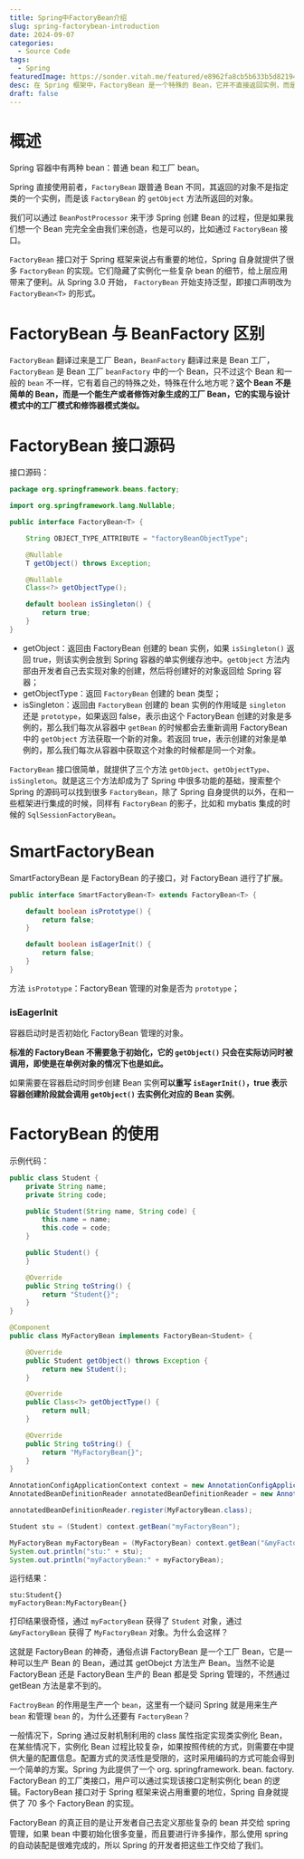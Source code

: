 ```yaml
---
title: Spring中FactoryBean介绍
slug: spring-factorybean-introduction
date: 2024-09-07
categories:
  - Source Code
tags:
  - Spring
featuredImage: https://sonder.vitah.me/featured/e8962fa8cb5b633b5d8219478d105259.webp
desc: 在 Spring 框架中，FactoryBean 是一个特殊的 Bean，它并不直接返回实例，而是通过实现 getObject 方法来生成或修饰对象。本文介绍了 FactoryBean 的概念及其与 BeanFactory 的区别，探讨了它在 Spring 容器中的重要作用，并举例说明如何使用 FactoryBean 来简化复杂对象的实例化过程。
draft: false
---
```


# 概述

Spring 容器中有两种 bean：普通 bean 和工厂 bean。

Spring 直接使用前者，`FactoryBean` 跟普通 Bean 不同，其返回的对象不是指定类的一个实例，而是该 `FactoryBean` 的 `getObject` 方法所返回的对象。

我们可以通过 `BeanPostProcessor` 来干涉 Spring 创建 Bean 的过程，但是如果我们想一个 Bean 完完全全由我们来创造，也是可以的，比如通过 `FactoryBean` 接口。

`FactoryBean` 接口对于 Spring 框架来说占有重要的地位，Spring 自身就提供了很多 `FactoryBean` 的实现。它们隐藏了实例化一些复杂 bean 的细节，给上层应用带来了便利。从 Spring 3.0 开始， `FactoryBean` 开始支持泛型，即接口声明改为 `FactoryBean<T>` 的形式。

# FactoryBean 与 BeanFactory 区别

`FactoryBean` 翻译过来是工厂 Bean，`BeanFactory` 翻译过来是 Bean 工厂，`FactoryBean` 是 Bean 工厂 `beanFactory` 中的一个 Bean，只不过这个 Bean 和一般的 `bean` 不一样，它有着自己的特殊之处，特殊在什么地方呢？**这个 Bean 不是简单的 Bean，而是一个能生产或者修饰对象生成的工厂 Bean，它的实现与设计模式中的工厂模式和修饰器模式类似。**

# FactoryBean 接口源码

接口源码：

```java
package org.springframework.beans.factory;

import org.springframework.lang.Nullable;

public interface FactoryBean<T> {

    String OBJECT_TYPE_ATTRIBUTE = "factoryBeanObjectType";

    @Nullable
    T getObject() throws Exception;

    @Nullable
    Class<?> getObjectType();

    default boolean isSingleton() {
        return true;
    }
}
```

- getObject：返回由 FactoryBean 创建的 bean 实例，如果 `isSingleton()` 返回 true，则该实例会放到 Spring 容器的单实例缓存池中。`getObject` 方法内部由开发者自己去实现对象的创建，然后将创建好的对象返回给 Spring 容器；
- getObjectType：返回 `FactoryBean` 创建的 bean 类型；
- isSingleton：返回由 `FactoryBean` 创建的 bean 实例的作用域是 `singleton` 还是 `prototype`，如果返回 false，表示由这个 FactoryBean 创建的对象是多例的，那么我们每次从容器中 `getBean` 的时候都会去重新调用 FactoryBean 中的 `getObject` 方法获取一个新的对象。若返回 true，表示创建的对象是单例的，那么我们每次从容器中获取这个对象的时候都是同一个对象。

`FactoryBean` 接口很简单，就提供了三个方法 `getObject`、`getObjectType`、`isSingleton`。就是这三个方法却成为了 Spring 中很多功能的基础，搜索整个 Spring 的源码可以找到很多 `FactoryBean`，除了 Spring 自身提供的以外，在和一些框架进行集成的时候，同样有 `FactoryBean` 的影子，比如和 mybatis 集成的时候的 `SqlSessionFactoryBean`。

# SmartFactoryBean

SmartFactoryBean 是 FactoryBean 的子接口，对 FactoryBean 进行了扩展。

```java
public interface SmartFactoryBean<T> extends FactoryBean<T> {

    default boolean isPrototype() {
        return false;
    }

    default boolean isEagerInit() {
        return false;
    }
}
```

方法 `isPrototype`：FactoryBean 管理的对象是否为 `prototype`；

### isEagerInit

容器启动时是否初始化 FactoryBean 管理的对象。

**标准的 FactoryBean 不需要急于初始化，它的 `getObject()` 只会在实际访问时被调用，即使是在单例对象的情况下也是如此。**

如果需要在容器启动时同步创建 Bean 实例**可以重写 `isEagerInit()`，true 表示容器创建阶段就会调用 `getObject()` 去实例化对应的 Bean 实例**。

# FactoryBean 的使用

示例代码：

```java
public class Student {
    private String name;
    private String code;

    public Student(String name, String code) {
        this.name = name;
        this.code = code;
    }

    public Student() {
    }

    @Override
    public String toString() {
        return "Student{}";
    }
}
```

```java
@Component
public class MyFactoryBean implements FactoryBean<Student> {

    @Override
    public Student getObject() throws Exception {
        return new Student();
    }

    @Override
    public Class<?> getObjectType() {
        return null;
    }

    @Override
    public String toString() {
        return "MyFactoryBean{}";
    }
}
```

```java
AnnotationConfigApplicationContext context = new AnnotationConfigApplicationContext(BeanScanConfig.class);
AnnotatedBeanDefinitionReader annotatedBeanDefinitionReader = new AnnotatedBeanDefinitionReader(context);

annotatedBeanDefinitionReader.register(MyFactoryBean.class);

Student stu = (Student) context.getBean("myFactoryBean");

MyFactoryBean myFactoryBean = (MyFactoryBean) context.getBean("&myFactoryBean");
System.out.println("stu:" + stu);
System.out.println("myFactoryBean:" + myFactoryBean);
```

运行结果：

```
stu:Student{}
myFactoryBean:MyFactoryBean{}
```

打印结果很奇怪，通过 `myFactoryBean` 获得了 `Student` 对象，通过 `&myFactoryBean` 获得了 `MyFactoryBean` 对象。为什么会这样？

这就是 FactoryBean 的神奇，通俗点讲 FactoryBean 是一个工厂 Bean，它是一种可以生产 Bean 的 Bean，通过其 getObejct 方法生产 Bean。当然不论是 FactoryBean 还是 FactoryBean 生产的 Bean 都是受 Spring 管理的，不然通过 getBean 方法是拿不到的。

`FactroyBean` 的作用是生产一个 `bean`，这里有一个疑问 Spring 就是用来生产 `bean` 和管理 `bean` 的，为什么还要有 `FactoryBean`？

一般情况下，Spring 通过反射机制利用的 class 属性指定实现类实例化 Bean，在某些情况下，实例化 Bean 过程比较复杂，如果按照传统的方式，则需要在中提供大量的配置信息。配置方式的灵活性是受限的，这时采用编码的方式可能会得到一个简单的方案。Spring 为此提供了一个 org. springframework. bean. factory. FactoryBean 的工厂类接口，用户可以通过实现该接口定制实例化 bean 的逻辑。FactoryBean 接口对于 Spring 框架来说占用重要的地位，Spring 自身就提供了 70 多个 FactoryBean 的实现。

FactoryBean 的真正目的是让开发者自己去定义那些复杂的 bean 并交给 spring 管理，如果 bean 中要初始化很多变量，而且要进行许多操作，那么使用 spring 的自动装配是很难完成的，所以 Spring 的开发者把这些工作交给了我们。